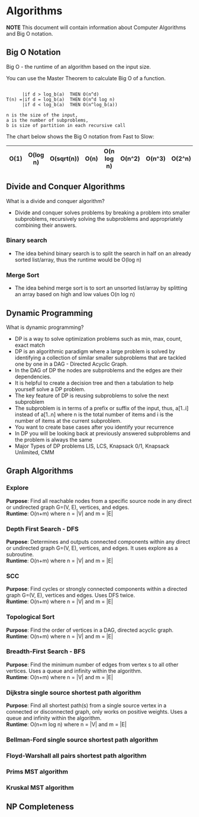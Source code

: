 # Algorithms

**NOTE** This document will contain information about Computer Algorithms and Big O notation.

## Big O Notation

Big O - the runtime of an algorithm based on the input size.

You can use the Master Theorem to calculate Big O of a function. 

```If T(n) = aT(|n/b|) + O(n^d), where a>0,b>1,& d>=0 THEN

      |if d > log_b(a) 	THEN O(n^d)
T(n) =|if d = log_b(a) 	THEN O(n^d log n)
      |if d < log_b(a) 	THEN O(n^log_b(a))

n is the size of the input, 
a is the number of subproblems, 
b is size of partition in each recursive call 
```


The chart below shows the Big O notation from Fast to Slow:

| O(1) | O(log n) | O(sqrt(n)) | O(n) | O(n log n) | O(n^2) | O(n^3) | O(2^n) | O(n^n) | O(n!) |
| --- | --- | --- | --- |--- | --- | --- | --- | --- | --- |

## Divide and Conquer Algorithms
What is a divide and conquer algorithm?
-	Divide and conquer solves problems by breaking a problem into smaller subproblems, recursively solving the subproblems and appropriately combining their answers.

### Binary search
- The idea behind binary search is to split the search in half on an already sorted list/array, thus the runtime would be O(log n)

### Merge Sort
- The idea behind merge sort is to sort an unsorted list/array by splitting an array based on high and low values O(n log n)

## Dynamic Programming
What is dynamic programming?
-	DP is a way to solve optimization problems such as min, max, count, exact match
-	DP is an algorithmic paradigm where a large problem is solved by identifying a collection of similar smaller subproblems that are tackled one by one in a DAG - Directed Acyclic Graph.
-	In the DAG of DP the nodes are subproblems and the edges are their dependencies.
-	It is helpful to create a decision tree and then a tabulation to help yourself solve a DP problem.
-	The key feature of DP is reusing subproblems to solve the next subproblem
-	The subproblem is in terms of a prefix or suffix of the input, thus, a[1..i] instead of a[1..n] where n is the total number of items and i is the number of items at the current subproblem.
-	You want to create base cases after you identify your recurrence 
-	In DP you will be looking back at previously answered subproblems and the problem is always the same
-	Major Types of DP problems LIS, LCS, Knapsack 0/1, Knapsack Unlimited, CMM


## Graph Algorithms

### Explore
**Purpose**: Find all reachable nodes from a specific source node in any direct or undirected graph G=(V, E), vertices, and edges.<br>
**Runtime**: O(n+m) where n = |V| and m = |E|

### Depth First Search - DFS
**Purpose**: Determines and outputs connected components within any direct or undirected graph G=(V, E), vertices, and edges. It uses explore as a subroutine.<br>
**Runtime**: O(n+m) where n = |V| and m = |E|

### SCC
**Purpose**: Find cycles or strongly connected components within a directed graph G=(V, E), vertices and edges. Uses DFS twice.<br>
**Runtime**: O(n+m) where n = |V| and m = |E|

### Topological Sort
**Purpose**: Find the order of vertices in a DAG, directed acyclic graph. <br>
**Runtime**: O(n+m) where n = |V| and m = |E|

### Breadth-First Search - BFS
**Purpose**: Find the minimum number of edges from vertex s to all other vertices. Uses a queue and infinity within the algorithm. <br>
**Runtime**: O(n+m) where n = |V| and m = |E|

### Dijkstra single source shortest path algorithm
**Purpose**: Find all shortest path(s) from a single source vertex in a connected or disconnected graph, only works on positive weights. Uses a queue and infinity within the algorithm.<br>
**Runtime**: O(n+m log n) where n = |V| and m = |E|

### Bellman-Ford single source shortest path algorithm

### Floyd-Warshall all pairs shortest path algorithm

### Prims MST algorithm

### Kruskal MST algorithm

## NP Completeness
